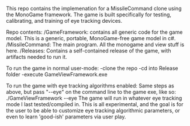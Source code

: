 This repo contains the implemenation for a MissileCommand clone using the MonoGame framework. The game is built specifically
for testing, calibrating, and training of eye tracking devices.

Repo contents:
  /GameFramework: contains all generic code for the game model. This is a generic, portable, MonoGame-free game model in c#.
  /MissileCommand: The main program. All the monogame and view stuff is here.
  /Releases: Contains a self-contained release of the game, with artifacts needed to run it.

To run the game in normal user-mode:
  -clone the repo
  -cd into Release folder
  -execute GameViewFramework.exe

To run the game with eye tracking algorithms enabled:
  Same steps as above, but pass "--eye" on the command line to the game exe, like so:
    ./GameViewFramework --eye
  The game will run in whatever eye tracking mode I last tested/compiled in. This is all experimental,
  and the goal is for the user to be able to customize eye tracking algorithmic parameters, or
  even to learn 'good-ish' parameters via user play.
